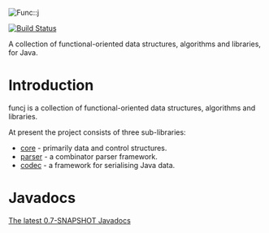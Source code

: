 ![Func::j](https://github.com/typemeta/funcj/blob/master/resources/funcj.png)

[![Build Status](https://travis-ci.org/typemeta/funcj.svg?branch=master)](https://travis-ci.org/typemeta/funcj)

A collection of functional-oriented data structures, algorithms and libraries, for Java.

# Introduction

funcj is a collection of functional-oriented data structures, algorithms and libraries.

At present the project consists of three sub-libraries:

* [core](https://github.com/typemeta/funcj/tree/master/core) - primarily data and control structures.
* [parser](https://github.com/typemeta/funcj/tree/master/parser) - a combinator parser framework.
* [codec](https://github.com/typemeta/funcj/tree/master/codec) - a framework for serialising Java data.

# Javadocs

[The latest 0.7-SNAPSHOT Javadocs](https://typemeta.github.io/funcj/javadocs/)
